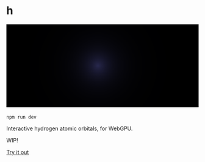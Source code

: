 # h

![img](./img/screen.png)

```
npm run dev
```

Interactive hydrogen atomic orbitals, for WebGPU.

WIP!

[Try it out](https://h-orbitals.netlify.app/)
